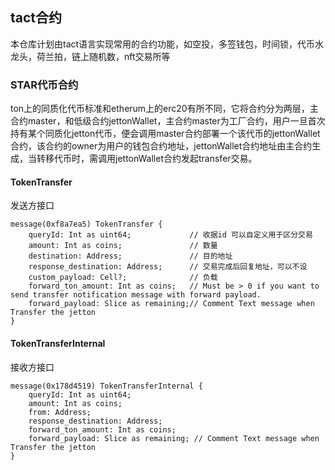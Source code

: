 ## tact合约

本仓库计划由tact语言实现常用的合约功能，如空投，多签钱包，时间锁，代币水龙头，荷兰拍，链上随机数，nft交易所等

### STAR代币合约

ton上的同质化代币标准和etherum上的erc20有所不同，它将合约分为两层，主合约master，和低级合约jettonWallet，主合约master为工厂合约，用户一旦首次持有某个同质化jetton代币，便会调用master合约部署一个该代币的jettonWallet合约，该合约的owner为用户的钱包合约地址，jettonWallet合约地址由主合约生成，当转移代币时，需调用jettonWallet合约发起transfer交易。

#### TokenTransfer

发送方接口

```
message(0xf8a7ea5) TokenTransfer {
    queryId: Int as uint64;             // 收据id 可以自定义用于区分交易
    amount: Int as coins;               // 数量
    destination: Address;               // 目的地址
    response_destination: Address;      // 交易完成后回复地址，可以不设
    custom_payload: Cell?;              // 负载
    forward_ton_amount: Int as coins;   // Must be > 0 if you want to send transfer notification message with forward payload.
    forward_payload: Slice as remaining;// Comment Text message when Transfer the jetton
}

```

#### TokenTransferInternal

接收方接口

```
message(0x178d4519) TokenTransferInternal {
    queryId: Int as uint64;
    amount: Int as coins;
    from: Address;
    response_destination: Address;
    forward_ton_amount: Int as coins;
    forward_payload: Slice as remaining; // Comment Text message when Transfer the jetton
}
```
